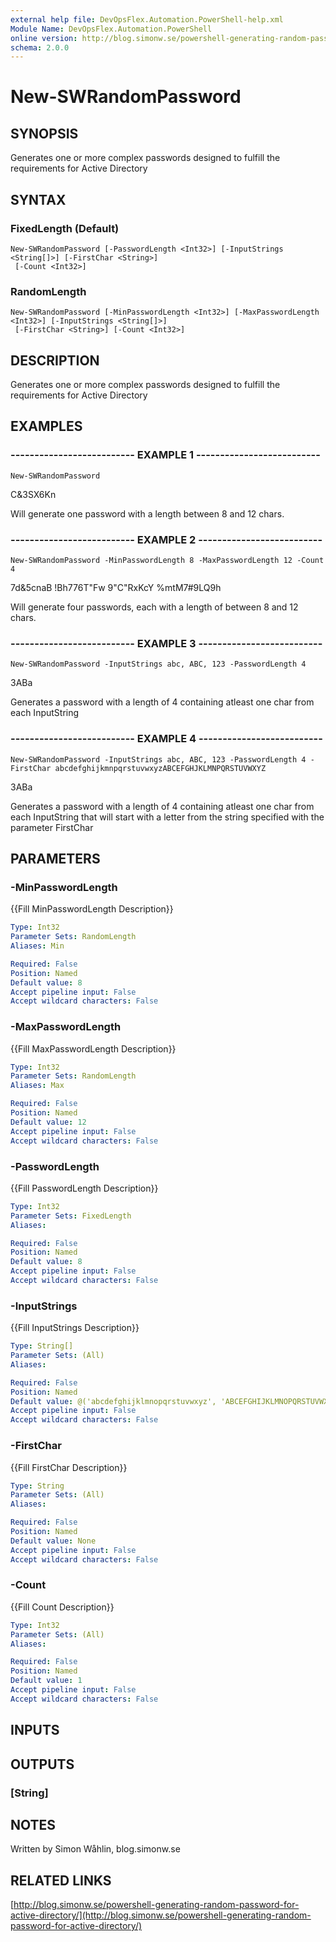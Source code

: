 ```yaml
---
external help file: DevOpsFlex.Automation.PowerShell-help.xml
Module Name: DevOpsFlex.Automation.PowerShell
online version: http://blog.simonw.se/powershell-generating-random-password-for-active-directory/
schema: 2.0.0
---
```


# New-SWRandomPassword

## SYNOPSIS
Generates one or more complex passwords designed to fulfill the requirements for Active Directory

## SYNTAX

### FixedLength (Default)
```
New-SWRandomPassword [-PasswordLength <Int32>] [-InputStrings <String[]>] [-FirstChar <String>]
 [-Count <Int32>]
```

### RandomLength
```
New-SWRandomPassword [-MinPasswordLength <Int32>] [-MaxPasswordLength <Int32>] [-InputStrings <String[]>]
 [-FirstChar <String>] [-Count <Int32>]
```

## DESCRIPTION
Generates one or more complex passwords designed to fulfill the requirements for Active Directory

## EXAMPLES

### -------------------------- EXAMPLE 1 --------------------------
```
New-SWRandomPassword
```

C&3SX6Kn

Will generate one password with a length between 8  and 12 chars.

### -------------------------- EXAMPLE 2 --------------------------
```
New-SWRandomPassword -MinPasswordLength 8 -MaxPasswordLength 12 -Count 4
```

7d&5cnaB
!Bh776T"Fw
9"C"RxKcY
%mtM7#9LQ9h

Will generate four passwords, each with a length of between 8 and 12 chars.

### -------------------------- EXAMPLE 3 --------------------------
```
New-SWRandomPassword -InputStrings abc, ABC, 123 -PasswordLength 4
```

3ABa

Generates a password with a length of 4 containing atleast one char from each InputString

### -------------------------- EXAMPLE 4 --------------------------
```
New-SWRandomPassword -InputStrings abc, ABC, 123 -PasswordLength 4 -FirstChar abcdefghijkmnpqrstuvwxyzABCEFGHJKLMNPQRSTUVWXYZ
```

3ABa

Generates a password with a length of 4 containing atleast one char from each InputString that will start with a letter from 
the string specified with the parameter FirstChar

## PARAMETERS

### -MinPasswordLength
{{Fill MinPasswordLength Description}}

```yaml
Type: Int32
Parameter Sets: RandomLength
Aliases: Min

Required: False
Position: Named
Default value: 8
Accept pipeline input: False
Accept wildcard characters: False
```

### -MaxPasswordLength
{{Fill MaxPasswordLength Description}}

```yaml
Type: Int32
Parameter Sets: RandomLength
Aliases: Max

Required: False
Position: Named
Default value: 12
Accept pipeline input: False
Accept wildcard characters: False
```

### -PasswordLength
{{Fill PasswordLength Description}}

```yaml
Type: Int32
Parameter Sets: FixedLength
Aliases: 

Required: False
Position: Named
Default value: 8
Accept pipeline input: False
Accept wildcard characters: False
```

### -InputStrings
{{Fill InputStrings Description}}

```yaml
Type: String[]
Parameter Sets: (All)
Aliases: 

Required: False
Position: Named
Default value: @('abcdefghijklmnopqrstuvwxyz', 'ABCEFGHIJKLMNOPQRSTUVWXYZ', '0123456789', '!£$%^&*(){}[]#_')
Accept pipeline input: False
Accept wildcard characters: False
```

### -FirstChar
{{Fill FirstChar Description}}

```yaml
Type: String
Parameter Sets: (All)
Aliases: 

Required: False
Position: Named
Default value: None
Accept pipeline input: False
Accept wildcard characters: False
```

### -Count
{{Fill Count Description}}

```yaml
Type: Int32
Parameter Sets: (All)
Aliases: 

Required: False
Position: Named
Default value: 1
Accept pipeline input: False
Accept wildcard characters: False
```

## INPUTS

## OUTPUTS

### [String]

## NOTES
Written by Simon Wåhlin, blog.simonw.se

## RELATED LINKS

[http://blog.simonw.se/powershell-generating-random-password-for-active-directory/](http://blog.simonw.se/powershell-generating-random-password-for-active-directory/)

